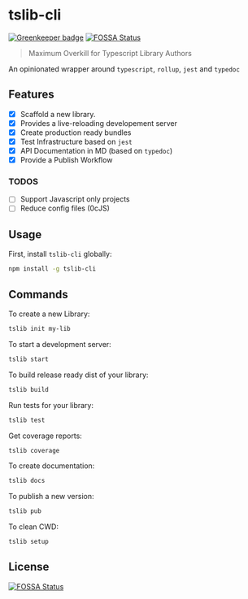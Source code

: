# tslib-cli

[![Greenkeeper badge](https://badges.greenkeeper.io/osdevisnot/tslib-cli.svg)](https://greenkeeper.io/)
[![FOSSA Status](https://app.fossa.io/api/projects/git%2Bgithub.com%2Fosdevisnot%2Ftslib-cli.svg?type=shield)](https://app.fossa.io/projects/git%2Bgithub.com%2Fosdevisnot%2Ftslib-cli?ref=badge_shield)

> Maximum Overkill for Typescript Library Authors

An opinionated wrapper around `typescript`, `rollup`, `jest` and `typedoc`

## Features

- [x] Scaffold a new library.
- [x] Provides a live-reloading developement server
- [x] Create production ready bundles
- [x] Test Infrastructure based on `jest`
- [x] API Documentation in MD (based on `typedoc`)
- [x] Provide a Publish Workflow

### TODOS

- [ ] Support Javascript only projects
- [ ] Reduce config files (0cJS)

## Usage

First, install `tslib-cli` globally:

```bash
npm install -g tslib-cli
```

## Commands

To create a new Library:

```bash
tslib init my-lib
```

To start a development server:

```bash
tslib start
```

To build release ready dist of your library:

```bash
tslib build
```

Run tests for your library:

```bash
tslib test
```

Get coverage reports:

```bash
tslib coverage
```

To create documentation:

```bash
tslib docs
```

To publish a new version:

```bash
tslib pub
```

To clean CWD:

```bash
tslib setup
```

## License

[![FOSSA Status](https://app.fossa.io/api/projects/git%2Bgithub.com%2Fosdevisnot%2Ftslib-cli.svg?type=large)](https://app.fossa.io/projects/git%2Bgithub.com%2Fosdevisnot%2Ftslib-cli?ref=badge_large)
